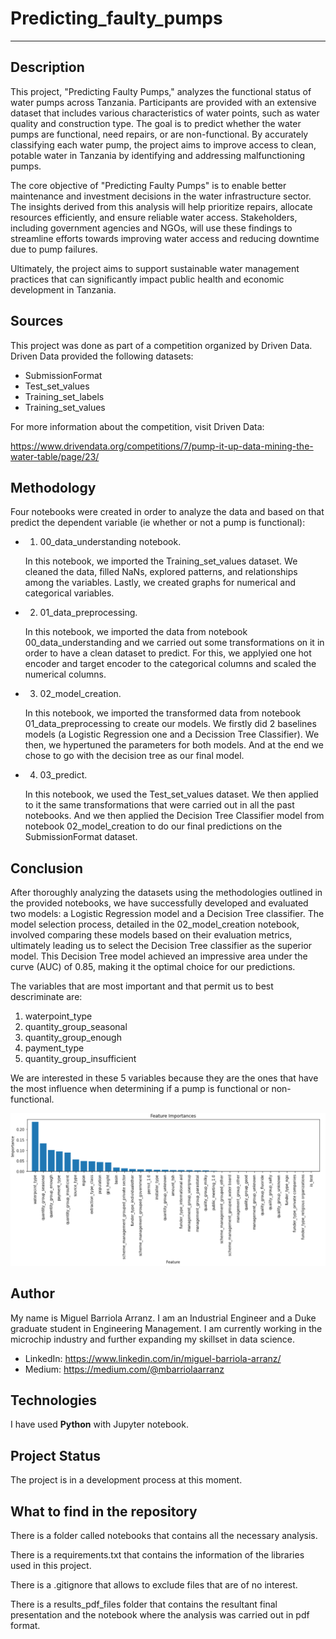 # Predicting_faulty_pumps

-------------------------------------------

## Description

This project, "Predicting Faulty Pumps," analyzes the functional status of water pumps across Tanzania. Participants are provided with an extensive dataset that includes various characteristics of water points, such as water quality and construction type. The goal is to predict whether the water pumps are functional, need repairs, or are non-functional. By accurately classifying each water pump, the project aims to improve access to clean, potable water in Tanzania by identifying and addressing malfunctioning pumps.

The core objective of "Predicting Faulty Pumps" is to enable better maintenance and investment decisions in the water infrastructure sector. The insights derived from this analysis will help prioritize repairs, allocate resources efficiently, and ensure reliable water access. Stakeholders, including government agencies and NGOs, will use these findings to streamline efforts towards improving water access and reducing downtime due to pump failures.

Ultimately, the project aims to support sustainable water management practices that can significantly impact public health and economic development in Tanzania.

## Sources

This project was done as part of a competition organized by Driven Data. Driven Data provided the following datasets:

- SubmissionFormat
- Test_set_values
- Training_set_labels
- Training_set_values

For more information about the competition, visit Driven Data:

https://www.drivendata.org/competitions/7/pump-it-up-data-mining-the-water-table/page/23/

## Methodology

Four notebooks were created in order to analyze the data and based on that predict the dependent variable (ie whether or not a pump is functional):

- 1. 00_data_understanding notebook. 

	In this notebook, we imported the Training_set_values dataset. We cleaned the data, 	filled NaNs, explored patterns, and relationships among the variables. Lastly, we 	created graphs for numerical and categorical variables.

- 2. 01_data_preprocessing.

	In this notebook, we imported the data from notebook 00_data_understanding and we 	carried out some transformations on it in order to have a clean dataset to predict. 
	For this, we applyied one hot encoder and target encoder to the categorical columns and 	scaled the numerical columns. 

- 3. 02_model_creation.

	In this notebook, we imported the transformed data from notebook 01_data_preprocessing 	to create our models. We firstly did 2 baselines models (a Logistic Regression one and a 	Decission Tree Classifier). We then, we hypertuned the parameters for both models. And 	at the end we chose to go with the decision tree as our final model. 

- 4. 03_predict.

	In this notebook, we used the Test_set_values dataset. We then applied to it the same 	transformations that were carried out in all the past notebooks. And we then applied the 	Decision Tree Classifier model from notebook 02_model_creation to do our final 	predictions on the SubmissionFormat dataset. 

## Conclusion

After thoroughly analyzing the datasets using the methodologies outlined in the provided notebooks, we have successfully developed and evaluated two models: a Logistic Regression model and a Decision Tree classifier. The model selection process, detailed in the 02_model_creation notebook, involved comparing these models based on their evaluation metrics, ultimately leading us to select the Decision Tree classifier as the superior model. This Decision Tree model achieved an impressive area under the curve (AUC) of 0.85, making it the optimal choice for our predictions.

The variables that are most important and that permit us to best descriminate are:

1. waterpoint_type
2. quantity_group_seasonal
3. quantity_group_enough
4. payment_type
5. quantity_group_insufficient

We are interested in these 5 variables because they are the ones that have the most influence when determining if a pump is functional or non-functional. 

![Feature importance](/visualizations/Feature_importance.png)

## Author

My name is Miguel Barriola Arranz. I am an Industrial Engineer and a Duke graduate student in Engineering Management. 
I am currently working in the microchip industry and further expanding my skillset in data science. 

- LinkedIn: https://www.linkedin.com/in/miguel-barriola-arranz/
- Medium: https://medium.com/@mbarriolaarranz

## Technologies

I have used **Python** with Jupyter notebook.

## Project Status

The project is in a development process at this moment. 

## What to find in the repository

There is a folder called notebooks that contains all the necessary analysis.

There is a requirements.txt that contains the information of the libraries used in this project.

There is a .gitignore that allows to exclude files that are of no interest.

There is a results_pdf_files folder that contains the resultant final presentation and the notebook where the analysis was carried out in pdf format.  

